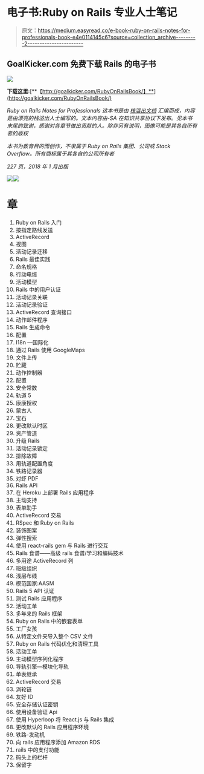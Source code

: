 # 电子书:Ruby on Rails 专业人士笔记

> 原文：<https://medium.easyread.co/e-book-ruby-on-rails-notes-for-professionals-book-e4e0114145c6?source=collection_archive---------2----------------------->

## GoalKicker.com 免费下载 Rails 的电子书

![](img/e1ea4cf93e7cedb55d14bcb5c79e1f5d.png)

**下载这里:**[**【http://goalkicker.com/RubyOnRailsBook/】**](http://goalkicker.com/RubyOnRailsBook/)

*Ruby on Rails Notes for Professionals 这本书是由* [*栈溢出文档*](https://archive.org/details/documentation-dump.7z) *汇编而成，内容是由漂亮的栈溢出人士编写的。文本内容由-SA 在知识共享协议下发布。见本书末尾的致谢，感谢对各章节做出贡献的人。除非另有说明，图像可能是其各自所有者的版权*

*本书为教育目的而创作，不隶属于 Ruby on Rails 集团、公司或 Stack Overflow。所有商标属于其各自的公司所有者*

*227 页，2018 年 1 月出版*

![](img/ac8c24c219ce54b51e570f5064ba660f.png)![](img/a9b9aca569a26adcebe4377453df8ab7.png)

# 章

1.  Ruby on Rails 入门
2.  按指定路线发送
3.  ActiveRecord
4.  视图
5.  活动记录迁移
6.  Rails 最佳实践
7.  命名规格
8.  行动电缆
9.  活动模型
10.  Rails 中的用户认证
11.  活动记录关联
12.  活动记录验证
13.  ActiveRecord 查询接口
14.  动作邮件程序
15.  Rails 生成命令
16.  配置
17.  I18n —国际化
18.  通过 Rails 使用 GoogleMaps
19.  文件上传
20.  贮藏
21.  动作控制器
22.  配置
23.  安全常数
24.  轨道 5
25.  康康授权
26.  蒙古人
27.  宝石
28.  更改默认时区
29.  资产管道
30.  升级 Rails
31.  活动记录锁定
32.  排除故障
33.  用轨道配置角度
34.  铁路记录器
35.  对虾 PDF
36.  Rails API
37.  在 Heroku 上部署 Rails 应用程序
38.  主动支持
39.  表单助手
40.  ActiveRecord 交易
41.  RSpec 和 Ruby on Rails
42.  装饰图案
43.  弹性搜索
44.  使用 react-rails gem 与 Rails 进行交互
45.  Rails 食谱——高级 rails 食谱/学习和编码技术
46.  多用途 ActiveRecord 列
47.  班级组织
48.  浅层布线
49.  模范国家:AASM
50.  Rails 5 API 认证
51.  测试 Rails 应用程序
52.  活动工单
53.  多年来的 Rails 框架
54.  Ruby on Rails 中的嵌套表单
55.  工厂女孩
56.  从特定文件夹导入整个 CSV 文件
57.  Ruby on Rails 代码优化和清理工具
58.  活动工单
59.  主动模型序列化程序
60.  导轨引擎—模块化导轨
61.  单表继承
62.  ActiveRecord 交易
63.  涡轮链
64.  友好 ID
65.  安全存储认证密钥
66.  使用设备验证 Api
67.  使用 Hyperloop 将 React.js 与 Rails 集成
68.  更改默认的 Rails 应用程序环境
69.  铁路-发动机
70.  向 rails 应用程序添加 Amazon RDS
71.  rails 中的支付功能
72.  码头上的栏杆
73.  保留字